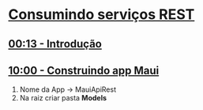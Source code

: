 # [Consumindo serviços REST](https://youtu.be/waUne0fOz3s?si=9hkHJAkDZ7zEAvQj)

## [00:13 - Introdução](https://youtu.be/waUne0fOz3s?t=13)

## [10:00 - Construindo app Maui](https://youtu.be/waUne0fOz3s?t=607)

1. Nome da App -> MauiApiRest
2. Na raiz criar pasta **Models**


<!--
# Consumindo serviços REST
## 00:13 - Introdução
## 10:00 - Construindo app Maui
-->